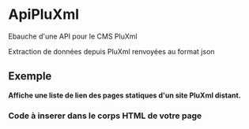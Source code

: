 # ApiPluXml
Ebauche d'une API pour le CMS PluXml

Extraction de données depuis PluXml renvoyées au format json

<h2>Exemple</h2>
<p><b>Affiche une liste de lien des pages statiques d'un site PluXml distant.</b></p>
<h3>Code à inserer dans le corps HTML de votre page</h3>
<pre><code>
    <script>
    /*/Config/*/
    const apiKey = 'apiPluXml';
    const ProtocolHTTP = 'https';/* anything or http */
    const apiPluXmlSite = 'pluxopolis.net/crashnewstest';/* pluxml site domain name  where to fetch datas example: [pluxopolis.net/crashnewstest] (without brackets)   */
    /*/End Config/*/

    let s = ''; 
    if(ProtocolHTTP != 'http') s='s';
    function getPlxApiResult(u,q) {
        fetch('//'+u,{
            method: 'GET',
            headers:{'apiKey': apiKey
            }
        })
        .then(response => response.text()) // Parse the response as text
        .then(text => {
            try {
                const data = JSON.parse(text); // Try to parse the response as JSON
                console.log(data);
                show(data,'json',q);
                } catch(err) {
                console.log(text);
                show(text,'html',q);
            }
        });  
    }
    
    function show(datas,type,q) {
        const res =	document.querySelector("#results");
        
        if(type=='html') {
            res.insertAdjacentHTML( 'afterend',datas);
        }
        if (type=='json'){
        
         
          if(q =='static') {
            let static=new Array();
            let tpl='<ul>';
            Object.entries(datas).forEach((entry) => {
                const [key, value] = entry;
                let num= entry[0].replace(/^0+/, '');
                tpl +='<li><a hre'+'f="http'+s+'://'+apiPluXmlSite+'/?static'+ num +'/'+ datas[`${key}`]['url']+'">'+ datas[`${key}`]['name']+'</a></li>';
                console.log(datas[`${key}`]['name'])
            });
            tpl +='</ul>';
            res.insertAdjacentHTML( 'afterbegin', tpl);
          }
        }
        
    }
     
    //getPlxApiResult(apiPluXmlSite+'/?apiPluxml') ; // aide descriptif
    getPlxApiResult(apiPluXmlSite+'/?apiPluxml&static','static') ;
    //getPlxApiResult(apiPluXmlSite+'/?apiPluxml&article','article') ;
    //getPlxApiResult(apiPluXmlSite+'/?apiPluxml&categorie','categorie') ;
    //getPlxApiResult(apiPluXmlSite+'/?apiPluxml&commentaires',commentaires') ;
    //getPlxApiResult(apiPluXmlSite+'/?apiPluxml&etiquette','etiquette') ;

    </script>
    <div id="results"><!-- La liste s'affiche ici --></div>
</code></pre>
